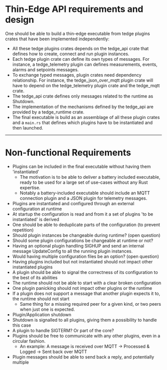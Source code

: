 # Thin-Edge API requirements and design

One should be able to build a thin-edge executable from tedge plugins crates that have been implemented independently:

* All these tedge plugins crates depends on the tedge_api crate that defines how
  to create, connect and run plugin instances.
* Each tedge plugin crate can define its own types of messages. For instance, a
  tedge_telemetry plugin can defines measurements, events, alarms and setpoints
  messages.
* To exchange typed messages, plugin crates need dependency relationship. For
  instance, the tedge_json_over_mqtt plugin crate will have to depend on the
  tedge_telemetry plugin crate and the tedge_mqtt crate.
* The tedge_api crate defines only messages related to the runtime as Shutdown.
* The implementation of the mechanisms defined by the tedge_api are provided by
  a tedge_runtime crate.
* The final executable is build as an assemblage of all these plugin crates and
  a `main.rs` that defines which plugins have to be instantiated and then
  launched.

---------

# Non-functional Requirements

- Plugins can be included in the final executable without having them 'instantiated'
  - The motivation is to be able to deliver a battery included executable, ready
    to be used for a large set of use-cases without any Rust expertise.
  - Notably a battery-included executable should include an MQTT connection
    plugin and a JSON plugin for telemetry messages.
- Plugins are instantiated and configured through an external configuration at
  runtime
- At startup the configuration is read and from it a set of plugins 'to be
  instantiated' is derived
- One should be able to deduplicate parts of the configuration (to prevent
  repetition)
- Should plugin instances be changeable during runtime? (open question)
- Should some plugin configurations be changeable at runtime or not?
- Having an optional plugin handling SIGHUP and send an internal message
  UpdateConfig to all the running plugin instances.
- Would having multiple configuration files be an option? (open question)
- Having plugins included but not instantiated should not impact other
  instantiated plugins
- A plugin should be able to signal the correctness of its configuration to the
  best of its abilities
- The runtime should not be able to start with a clear broken configuration
- One plugin panicking should not impact other plugins or the runtime
- If a plugin does not support a message that another plugin expects it to, the
  runtime should not start
  - Same thing for a missing required peer for a given kind, or two peers when
    just one is expected.
- Plugin/Application shutdown
- Shutdown is signalled to all plugins, giving them a possibility to handle this
  case
- A plugin to handle SIGTERM? Or part of the core?
- Plugins should be free to communicate with any other plugins, even in a
  circular fashion.
  - An example: A message is received over MQTT -> Processed & Logged -> Sent
    back over MQTT
- Plugin messages should be able to send back a reply, and potentially multiple

